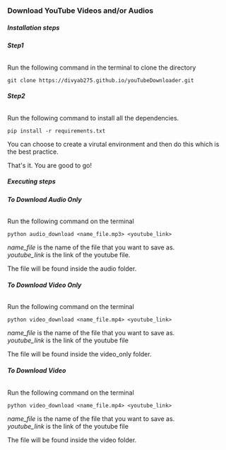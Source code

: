 ### Download YouTube Videos and/or Audios

##### Installation steps

###### **Step1**
Run the following command in the terminal to clone the directory


    git clone https://divyab275.github.io/youTubeDownloader.git


###### **Step2**

Run the following command to install all the dependencies.

    pip install -r requirements.txt

You can choose to create a virutal environment and then do this which is the best practice.  

That's it. You are good to go!


##### Executing steps

###### **To Download Audio Only**

Run the following command on the terminal

    python audio_download <name_file.mp3> <youtube_link>

*name_file* is the name of the file that you want to save as.  
*youtube_link* is the link of the youtube file.  

The file will be found inside the audio folder.  

###### **To Download Video Only**

Run the following command on the terminal

    python video_download <name_file.mp4> <youtube_link>

*name_file* is the name of the file that you want to save as.  
*youtube_link* is the link of the youtube file

The file will be found inside the video_only folder.  

###### **To Download Video**

Run the following command on the terminal

    python video_download <name_file.mp4> <youtube_link>

*name_file* is the name of the file that you want to save as.  
*youtube_link* is the link of the youtube file

The file will be found inside the video folder. 